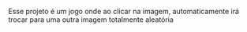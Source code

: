 Esse projeto é um jogo onde ao clicar na imagem, automaticamente irá trocar para uma outra imagem totalmente aleatória